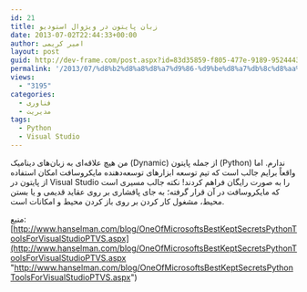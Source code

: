 ```yaml
---
id: 21
title: زبان پایتون در ویژوال استودیو
date: 2013-07-02T22:44:33+00:00
author: امیر کریمی
layout: post
guid: http://dev-frame.com/post.aspx?id=83d35859-f805-477e-9189-9524443e63e8
permalink: '/2013/07/%d8%b2%d8%a8%d8%a7%d9%86-%d9%be%d8%a7%db%8c%d8%aa%d9%88%d9%86-%d8%af%d8%b1-%d9%88%db%8c%da%98%d9%88%d8%a7%d9%84-%d8%a7%d8%b3%d8%aa%d9%88%d8%af%db%8c%d9%88/'
views:
  - "3195"
categories:
  - فناوری
  - مدیریت
tags:
  - Python
  - Visual Studio
---
```

من هیچ علاقه‌ای به زبان‌های دینامیک (Dynamic) از جمله پایتون (Python) ندارم. اما واقعاً برایم جالب است که تیم توسعه ابزارهای توسعه‌دهنده مایکروسافت امکان استفاده از پایتون در Visual Studio را به صورت رایگان فراهم کردند! نکته جالب مسیری است که مایکروسافت در آن قرار گرفته؛ به جای پافشاری بر روی عقاید قدیمی و یا بستن محیط، مشغول کار کردن بر روی باز کردن محیط و امکانات است.

منبع: [http://www.hanselman.com/blog/OneOfMicrosoftsBestKeptSecretsPythonToolsForVisualStudioPTVS.aspx](http://www.hanselman.com/blog/OneOfMicrosoftsBestKeptSecretsPythonToolsForVisualStudioPTVS.aspx "http://www.hanselman.com/blog/OneOfMicrosoftsBestKeptSecretsPythonToolsForVisualStudioPTVS.aspx")